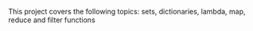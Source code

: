 This project covers the following topics: sets, dictionaries, lambda, map, reduce and filter functions
